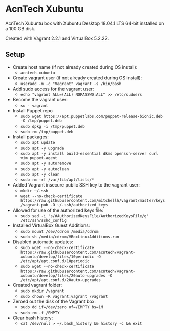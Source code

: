 # AcnTech Xubuntu
AcnTech Xubuntu box with Xubuntu Desktop 18.04.1 LTS 64-bit installed on a 100 GB disk.

Created with Vagrant 2.2.1 and VirtualBox 5.2.22.

## Setup
* Create host name (if not already created during OS install):
  * ```acntech-xubuntu```
* Create vagrant user (if not already created during OS install):
  * ```useradd -m -c "Vagrant" vagrant -s /bin/bash```
* Add sudo access for the vagrant user:
  * ```echo "vagrant ALL=(ALL) NOPASSWD:ALL" >> /etc/sudoers```
* Become the vagrant user:
  * ```su - vagrant```
* Install Puppet repo
  * ```sudo wget https://apt.puppetlabs.com/puppet-release-bionic.deb -O /tmp/puppet.deb```
  * ```sudo dpkg -i /tmp/puppet.deb```
  * ```sudo rm /tmp/puppet.deb```
* Install packages:
  * ```sudo apt update```
  * ```sudo apt -y upgrade```
  * ```sudo apt -y install build-essential dkms openssh-server curl vim puppet-agent```
  * ```sudo apt -y autoremove```
  * ```sudo apt -y autoclean```
  * ```sudo apt -y clean```
  * ```sudo rm -rf /var/lib/apt/lists/*```
* Added Vagrant insecure public SSH key to the vagrant user:
  * ```mkdir ~/.ssh```
  * ```wget --no-check-certificate https://raw.githubusercontent.com/mitchellh/vagrant/master/keys/vagrant.pub -O ~/.ssh/authorized_keys```
* Allowed for use of the authorized keys file:
  * ```sudo sed -i 's/#AuthorizedKeysFile/AuthorizedKeysFile/g' /etc/ssh/sshd_config```
* Installed VirtualBox Guest Additions:
  * ```sudo mount /dev/cdrom /media/cdrom```
  * ```sudo sh /media/cdrom/VBoxLinuxAdditions.run```
* Disabled automatic updates:
  * ```sudo wget --no-check-certificate https://raw.githubusercontent.com/acntech/vagrant-xubuntu/develop/files/10periodic -O /etc/apt/apt.conf.d/10periodic```
  * ```sudo wget --no-check-certificate https://raw.githubusercontent.com/acntech/vagrant-xubuntu/develop/files/20auto-upgrades -O /etc/apt/apt.conf.d/20auto-upgrades```
* Created vagrant folder:
  * ```sudo mkdir /vagrant```
  * ```sudo chown -R vagrant:vagrant /vagrant```
* Zeroed out the disk of the Vagrant box:
  * ```sudo dd if=/dev/zero of=/EMPTY bs=1M```
  * ```sudo rm -f /EMPTY```
* Clear bash history:
  * ```cat /dev/null > ~/.bash_history && history -c && exit```

